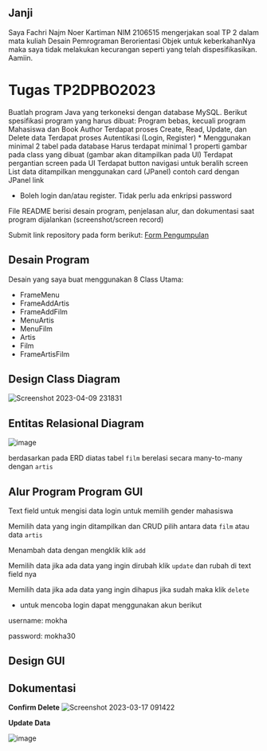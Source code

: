 ## Janji
Saya Fachri Najm Noer Kartiman NIM 2106515 mengerjakan soal TP 2
dalam mata kuliah Desain Pemrograman Berorientasi Objek untuk keberkahanNya
maka saya tidak melakukan kecurangan seperti yang telah dispesifikasikan.
Aamiin.

# Tugas TP2DPBO2023
Buatlah program Java yang terkoneksi dengan database MySQL. Berikut spesifikasi program yang harus dibuat:
Program bebas, kecuali program Mahasiswa dan Book Author
Terdapat proses Create, Read, Update, dan Delete data
Terdapat proses Autentikasi (Login, Register) *
Menggunakan minimal 2 tabel pada database
Harus terdapat minimal 1 properti gambar pada class yang dibuat (gambar akan ditampilkan pada UI)
Terdapat pergantian screen pada UI
Terdapat button navigasi untuk beralih screen
List data ditampilkan menggunakan card (JPanel)
contoh card dengan JPanel link
* Boleh login dan/atau register. Tidak perlu ada enkripsi password


File README berisi desain program, penjelasan alur, dan dokumentasi saat program dijalankan (screenshot/screen record)

Submit link repository pada form berikut: [Form Pengumpulan](https://forms.gle/rvb1hKxbQVuYNbhKA) 

## Desain Program
Desain yang saya buat menggunakan 8 Class Utama:
* FrameMenu
* FrameAddArtis
* FrameAddFilm
* MenuArtis
* MenuFilm
* Artis
* Film
* FrameArtisFilm

## Design Class Diagram
![Screenshot 2023-04-09 231831](https://user-images.githubusercontent.com/92314386/230784265-ef12f477-a2e4-4326-b0a7-f01f30d51b17.png)


## Entitas Relasional Diagram
![image](https://user-images.githubusercontent.com/92314386/230784376-2824d317-7619-4fd6-a481-403d3f455272.png)

berdasarkan pada ERD diatas tabel `film` berelasi secara many-to-many dengan `artis`

## Alur Program Program GUI

Text field untuk mengisi data login  untuk memilih gender mahasiswa

Memilih data yang ingin ditampilkan dan CRUD pilih antara data `film` atau data `artis`

Menambah data dengan mengklik klik `add`

Memilih data jika ada data yang ingin dirubah klik `update` dan rubah di text field nya

Memilih data jika ada data yang ingin dihapus jika sudah maka klik `delete`

* untuk mencoba login dapat menggunakan akun berikut

username: mokha

password: mokha30

## Design GUI
## Dokumentasi
**Confirm Delete**
![Screenshot 2023-03-17 091422](https://user-images.githubusercontent.com/92314386/225795247-c63588f5-dc34-4781-9fc3-ee32bde74b70.png)

**Update Data**

![image](https://user-images.githubusercontent.com/92314386/225795139-feaef12f-4d59-4941-a108-e91bc4f8921e.png)

